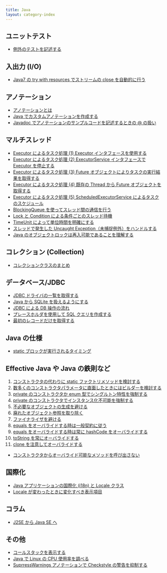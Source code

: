```yaml
---
title: Java
layout: category-index
---
```


ユニットテスト
----
- [例外のテストを記述する](test-exception.html)

入出力 (I/O)
----
* [Java7 の try with resources でストリームの close を自動的に行う](try-with-resources.html)

アノテーション
----
* [アノテーションとは](what-is-annotation.html)
* [Java でカスタムアノテーションを作成する](custom-annotation.html)
* [Javadoc でアノテーションのサンプルコードを記述するときの &#064; の扱い](javadoc-for-annotation-example.html)

マルチスレッド
----
* [Executor によるタスク処理 (1) Executor インタフェースを使用する](thread/executor1.html)
* [Executor によるタスク処理 (2) ExecutorService インタフェースで Executor を停止する](thread/executor2.html)
* [Executor によるタスク処理 (3) Future オブジェクトによりタスクの実行結果を取得する](thread/executor3.html)
* [Executor によるタスク処理 (4) 既存の Thread から Future オブジェクトを取得する](thread/executor4.html)
* [Executor によるタスク処理 (5) ScheduledExecutorService によるタスクのスケジュール](thread/executor5.html)
* [BlockingQueue を使ってスレッド間の通信を行う](thread/blocking-queue.html)
* [Lock と Condition による条件ごとのスレッド待機](thread/lock-and-condition.html)
* [TimeUnit によって単位時間を明確にする](thread/time-unit.html)
* [スレッドで発生した Uncaught Exception（未捕捉例外）をハンドルする](thread/uncaught-exception.html)
* [Java のオブジェクトロックは再入可能であることを理解する](thread/reentrant.html)


コレクション (Collection)
----
* [コレクションクラスのまとめ](collection/summary.html)

データベース/JDBC
----
* [JDBC ドライバの一覧を取得する](jdbc-list-drivers.html)
* [Java から SQLite を扱えるようにする](jdbc-sqlite-driver.html)
* [JDBC による DB 操作の流れ](jdbc-basic-flow.html)
* [プレースホルダを使用して SQL クエリを作成する](jdbc-placeholder.html)
* [最初のレコードだけを取得する](jdbc-get-first-record.html)

Java の仕様
----
* [static ブロックが実行されるタイミング](static-block.html)

Effective Java や Java の鉄則など
----
1. [コンストラクタの代わりに static ファクトリメソッドを検討する](effective/01.html)
1. [数多くのコンストラクタパラメータに直面したときにはビルダーを検討する](effective/02.html)
1. [private のコンストラクタか enum 型でシングルトン特性を強制する](effective/03.html)
1. [private のコンストラクタでインスタンス化不可能を強制する](effective/04.html)
1. [不必要なオブジェクトの生成を避ける](effective/05.html)
1. [廃れたオブジェクト参照を取り除く](effective/06.html)
1. [ファイナライザを避ける](effective/07.html)
1. [equals をオーバライドする時は一般契約に従う](effective/08.html)
1. [equals をオーバライドする時は常に hashCode をオーバライドする](effective/09.html)
1. [toString を常にオーバライドする](effective/10.html)
1. [clone を注意してオーバライドする](effective/11.html)

* [コンストラクタからオーバライド可能なメソッドを呼び出さない](practice/dont-call-overridable-method-from-constructor.html)

国際化
----
* [Java アプリケーションの国際化 (i18n) と Locale クラス](i18n/locale.html)
* [Locale が変わったときに変化すべき表示項目](i18n/locale-sensitive-data.html)

コラム
----
* [J2SE から Java SE へ](column/j2se-to-javase.html)

その他
----
* [コールスタックを表示する](call-stack.html)
* [Java で Linux の CPU 使用率を調べる](parse-proc-stat.html)
* [SuprressWarnings アノテーションで Checkstyle の警告を抑制する](suppress-checkstyle.html)

